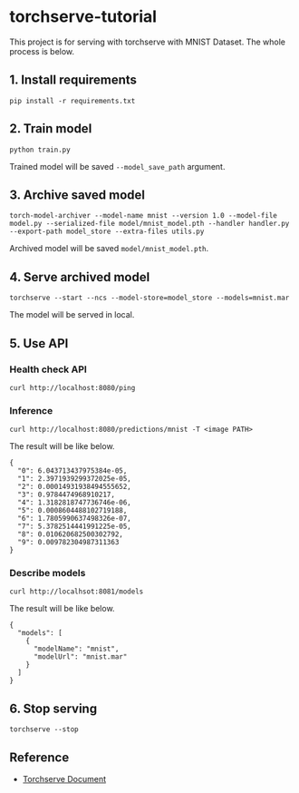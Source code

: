 # torchserve-tutorial
This project is for serving with torchserve with MNIST Dataset.
The whole process is below.

## 1. Install requirements
```
pip install -r requirements.txt
```

## 2. Train model
```
python train.py
```
Trained model will be saved ```--model_save_path``` argument.

## 3. Archive saved model
```
torch-model-archiver --model-name mnist --version 1.0 --model-file model.py --serialized-file model/mnist_model.pth --handler handler.py --export-path model_store --extra-files utils.py
```
Archived model will be saved ```model/mnist_model.pth```.

## 4. Serve archived model
```
torchserve --start --ncs --model-store=model_store --models=mnist.mar
```
The model will be served in local.

## 5. Use API
### Health check API
```
curl http://localhost:8080/ping
```
### Inference
```
curl http://localhost:8080/predictions/mnist -T <image PATH>
```
The result will be like below.
```
{
  "0": 6.043713437975384e-05,
  "1": 2.3971939299372025e-05,
  "2": 0.00014931938494555652,
  "3": 0.9784474968910217,
  "4": 1.3182818747736746e-06,
  "5": 0.0008604488102719188,
  "6": 1.7805990637498326e-07,
  "7": 5.3782514441991225e-05,
  "8": 0.010620682500302792,
  "9": 0.009782304987311363
}
```
### Describe models
```
curl http://localhsot:8081/models
```
The result will be like below.
```
{
  "models": [
    {
      "modelName": "mnist",
      "modelUrl": "mnist.mar"
    }
  ]
}
```
## 6. Stop serving
```
torchserve --stop
```

## Reference
- <a href="https://pytorch.org/serve/">Torchserve Document</a>
